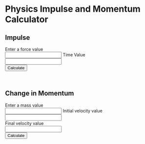 # Physics Impulse and Momentum Calculator

## Impulse

<form id="impulse-form">
    <!-- Force value input -->
    <label for="force"> Enter a force value </label><br>
    <input type="text" id="force" name="force">
    <!-- Time value input -->
    <label for="time">Time Value</label><br>
    <input type="text" id="time" name="time"><br>
    <button id="impulse-submit">Calculate</button>
</form> 

<br>

## Change in Momentum

<form id="momentum-form">
    <!-- Force value input -->
    <label for="mass"> Enter a mass value </label><br>
    <input type="text" id="mass" name="mass">
    <!-- Init velocity input -->
    <label for="init-v">Initial velocity value</label><br>
    <input type="text" id="init-v" name="init-v"><br>
    <!-- Final velocity input -->
    <label for="final-v">Final velocity value</label><br>
    <input type="text" id="final-v" name="final-v"><br>
    <button id="momentum-submit">Calculate</button>
</form> 

<br>